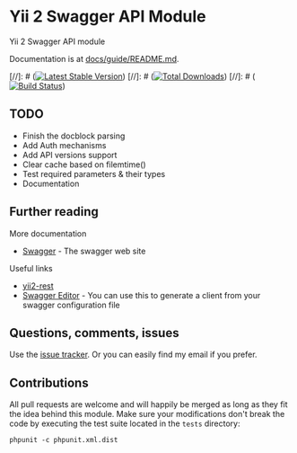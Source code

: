 Yii 2 Swagger API Module
========================

Yii 2 Swagger API module

Documentation is at [docs/guide/README.md](docs/guide/README.md).

[//]: # ([![Latest Stable Version](https://poser.pugx.org/machour/yii2-swagger-api/v/stable.png)](https://packagist.org/packages/machour/yii2-swagger-api))
[//]: # ([![Total Downloads](https://poser.pugx.org/machour/yii2-swagger-api/downloads.png)](https://packagist.org/packages/machour/yii2-swagger-api))
[//]: # ([![Build Status](https://travis-ci.org/machour/yii2-swagger-api.svg?branch=master)](https://travis-ci.org/machour/yii2-swagger-ui))

## TODO

* Finish the docblock parsing
* Add Auth mechanisms
* Add API versions support
* Clear cache based on filemtime()
* Test required parameters & their types
* Documentation

## Further reading

More documentation

- [Swagger](http://swagger.io/) - The swagger web site

Useful links

- [yii2-rest](http://www.yiiframework.com/doc-2.0/guide-rest-quick-start.html)
- [Swagger Editor](http://editor.swagger.io/) - You can use this to generate a client from your swagger configuration file

## Questions, comments, issues

Use the [issue tracker](machour/yii2-swagger-api/issues). Or you can easily find my email if you prefer.

## Contributions

All pull requests are welcome and will happily be merged as long as they fit the idea behind this module.
Make sure your modifications don't break the code by executing the test suite located in the `tests` directory:

```
phpunit -c phpunit.xml.dist
```